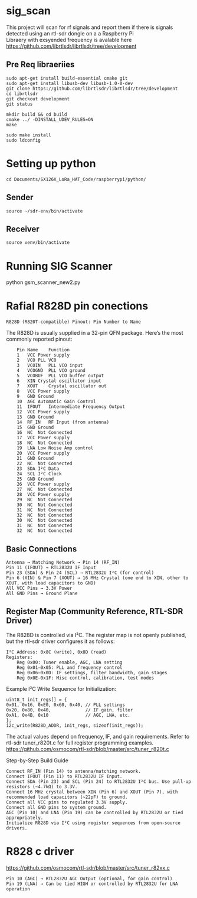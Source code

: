 # sig_scan
This project will scan for rf signals and report them if there is signals detected using an rtl-sdr dongle on a a Raspberry Pi<br>
Libraery with exsyended frequency is avalable here https://github.com/librtlsdr/librtlsdr/tree/development<br>
## Pre Req libraeriies
    sudo apt-get install build-essential cmake git
    sudo apt-get install libusb-dev libusb-1.0-0-dev
    git clone https://github.com/librtlsdr/librtlsdr/tree/development
    cd librtlsdr
    git checkout development
    git status

    mkdir build && cd build
    cmake ../ -DINSTALL_UDEV_RULES=ON
    make

    sudo make install
    sudo ldconfig
# Setting up python 
    cd Documents/SX126X_LoRa_HAT_Code/raspberrypi/python/
## Sender 
    source ~/sdr-env/bin/activate
## Receiver
    source venv/bin/activate
# Running SIG Scanner
python gsm_scanner_new2.py

# Rafial R828D pin conections

    R828D (R820T-compatible) Pinout: Pin Number to Name

The R828D is usually supplied in a 32-pin QFN package. Here’s the most commonly reported pinout:

        Pin	Name	Function
        1	VCC	Power supply
        2	VCO	PLL VCO
        3	VCOIN	PLL VCO input
        4	VCOGND	PLL VCO ground
        5	VCOBUF	PLL VCO buffer output
        6	XIN	Crystal oscillator input
        7	XOUT	Crystal oscillator out
        8	VCC	Power supply
        9	GND	Ground
        10	AGC	Automatic Gain Control
        11	IFOUT	Intermediate Frequency Output
        12	VCC	Power supply
        13	GND	Ground
        14	RF_IN	RF Input (from antenna)
        15	GND	Ground
        16	NC	Not Connected
        17	VCC	Power supply
        18	NC	Not Connected
        19	LNA	Low Noise Amp control
        20	VCC	Power supply
        21	GND	Ground
        22	NC	Not Connected
        23	SDA	I²C Data
        24	SCL	I²C Clock
        25	GND	Ground
        26	VCC	Power supply
        27	NC	Not Connected
        28	VCC	Power supply
        29	NC	Not Connected
        30	NC	Not Connected
        31	NC	Not Connected
        32	NC	Not Connected
        30	NC	Not Connected
        31	NC	Not Connected
        32	NC	Not Connected
## Basic Connections

    Antenna → Matching Network → Pin 14 (RF_IN)
    Pin 11 (IFOUT) → RTL2832U IF Input
    Pin 23 (SDA) & Pin 24 (SCL) → RTL2832U I²C (for control)
    Pin 6 (XIN) & Pin 7 (XOUT) → 16 MHz Crystal (one end to XIN, other to XOUT, with load capacitors to GND)
    All VCC Pins → 3.3V Power
    All GND Pins → Ground Plane

## Register Map (Community Reference, RTL-SDR Driver)

The R828D is controlled via I²C. The register map is not openly published, but the rtl-sdr driver configures it as follows:

    I²C Address: 0x8C (write), 0x8D (read)
    Registers:
        Reg 0x00: Tuner enable, AGC, LNA setting
        Reg 0x01–0x05: PLL and frequency control
        Reg 0x06–0x0D: IF settings, filter bandwidth, gain stages
        Reg 0x0E–0x1F: Misc control, calibration, test modes

Example I²C Write Sequence for Initialization:
    
    uint8_t init_regs[] = {
    0x01, 0x16, 0xE0, 0x60, 0x40, // PLL settings
    0x20, 0x80, 0x40,             // IF gain, filter
    0xA1, 0x4B, 0x10              // AGC, LNA, etc.
    };
    i2c_write(R828D_ADDR, init_regs, sizeof(init_regs));
The actual values depend on frequency, IF, and gain requirements.
Refer to rtl-sdr tuner_r820t.c for full register programming examples. https://github.com/osmocom/rtl-sdr/blob/master/src/tuner_r820t.c

Step-by-Step Build Guide

    Connect RF_IN (Pin 14) to antenna/matching network.
    Connect IFOUT (Pin 11) to RTL2832U IF Input.
    Connect SDA (Pin 23) and SCL (Pin 24) to RTL2832U I²C bus. Use pull-up resistors (~4.7kΩ) to 3.3V.
    Connect 16 MHz crystal between XIN (Pin 6) and XOUT (Pin 7), with recommended load capacitors (~22pF) to ground.
    Connect all VCC pins to regulated 3.3V supply.
    Connect all GND pins to system ground.
    AGC (Pin 10) and LNA (Pin 19) can be controlled by RTL2832U or tied appropriately.
    Initialize R828D via I²C using register sequences from open-source drivers.
# R828 c driver 
https://github.com/osmocom/rtl-sdr/blob/master/src/tuner_r82xx.c

    
    Pin 10 (AGC) → RTL2832U AGC Output (optional, for gain control)
    Pin 19 (LNA) → Can be tied HIGH or controlled by RTL2832U for LNA operation
